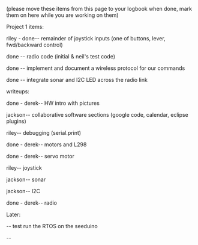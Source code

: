 (please move these items from this page to your logbook when done, mark them on here while you are working on them)


Project 1 items:

riley - done-- remainder of joystick inputs (one of buttons, lever, fwd/backward control)

done -- radio code (initial & neil's test code)

done -- implement and document a wireless protocol for our commands

done -- integrate sonar and I2C LED across the radio link



writeups:

done - derek-- HW intro with pictures

jackson-- collaborative software sections (google code, calendar, eclipse plugins)

riley-- debugging (serial.print)

done - derek-- motors and L298

done - derek-- servo motor

riley-- joystick

jackson-- sonar

jackson-- I2C

done - derek-- radio



Later:

-- test run the RTOS on the seeduino

--
